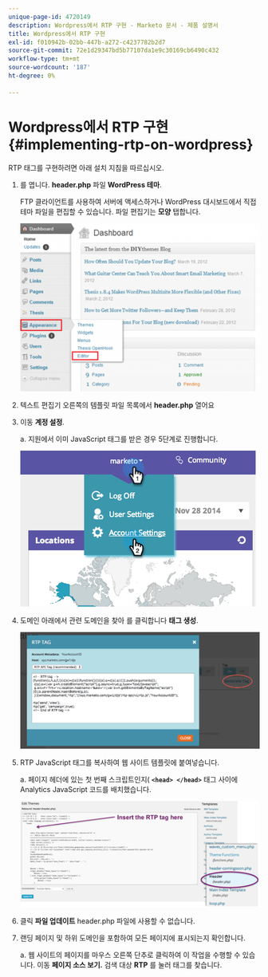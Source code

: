 ```yaml
---
unique-page-id: 4720149
description: Wordpress에서 RTP 구현 - Marketo 문서 - 제품 설명서
title: Wordpress에서 RTP 구현
exl-id: f010942b-02bb-447b-a272-c4237782b2d7
source-git-commit: 72e1d29347bd5b77107da1e9c30169cb6490c432
workflow-type: tm+mt
source-wordcount: '187'
ht-degree: 0%

---
```


# Wordpress에서 RTP 구현 {#implementing-rtp-on-wordpress}

RTP 태그를 구현하려면 아래 설치 지침을 따르십시오.

1. 를 엽니다. **header.php** 파일 **WordPress 테마**.

   FTP 클라이언트를 사용하여 서버에 액세스하거나 WordPress 대시보드에서 직접 테마 파일을 편집할 수 있습니다. 파일 편집기는 **모양** 탭합니다.

   ![](assets/image2014-11-30-15-3a35-3a30.png)

1. 텍스트 편집기 오른쪽의 템플릿 파일 목록에서 **header.php** 열어요

1. 이동 **계정 설정**.

   a. 지원에서 이미 JavaScript 태그를 받은 경우 5단계로 진행합니다.

   ![](assets/image2014-11-30-15-3a19-3a21-1.png)

1. 도메인 아래에서 관련 도메인을 찾아 를 클릭합니다 **태그 생성**.

   ![](assets/image2014-11-30-15-3a20-3a17-1.png)

1. RTP JavaScript 태그를 복사하여 웹 사이트 템플릿에 붙여넣습니다.

   a. 페이지 헤더에 있는 첫 번째 스크립트인지( **`<head> </head>`** 태그 사이에 Analytics JavaScript 코드를 배치했습니다.

   ![](assets/image2014-11-30-15-3a36-3a31.png)

1. 클릭 **파일 업데이트** header.php 파일에 사용할 수 없습니다.

1. 랜딩 페이지 및 하위 도메인을 포함하여 모든 페이지에 표시되는지 확인합니다.

   a. 웹 사이트의 페이지를 마우스 오른쪽 단추로 클릭하여 이 작업을 수행할 수 있습니다. 이동 **페이지 소스 보기.** 검색 대상 **RTP** 를 눌러 태그를 찾습니다.
